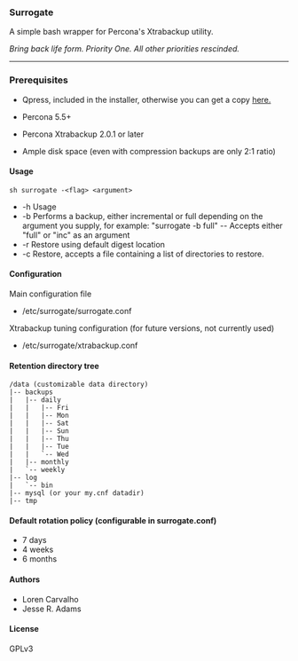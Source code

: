### Surrogate

A simple bash wrapper for Percona's Xtrabackup utility.

_Bring back life form. Priority One. All other priorities rescinded._

----

### Prerequisites

- Qpress, included in the installer, otherwise you can get a copy [here.](http://www.quicklz.com/qpress-11-linux-x64.tar)

- Percona 5.5+
- Percona Xtrabackup 2.0.1 or later
- Ample disk space (even with compression backups are only 2:1 ratio)

#### Usage

`sh surrogate -<flag> <argument>`

- -h	Usage
- -b	Performs a backup, either incremental or full depending on the argument you supply, for example: "surrogate -b full"
--	Accepts either "full" or "inc" as an argument
- -r  Restore using default digest location
- -c  Restore, accepts a file containing a list of directories to restore.


#### Configuration

Main configuration file
- /etc/surrogate/surrogate.conf

Xtrabackup tuning configuration (for future versions, not currently used)
- /etc/surrogate/xtrabackup.conf

#### Retention directory tree 

    /data (customizable data directory)
    |-- backups
    |   |-- daily
    |   |   |-- Fri
    |   |   |-- Mon
    |   |   |-- Sat
    |   |   |-- Sun
    |   |   |-- Thu
    |   |   |-- Tue
    |   |   `-- Wed
    |   |-- monthly
    |   `-- weekly
    |-- log
    |   `-- bin
    |-- mysql (or your my.cnf datadir)
    |-- tmp

#### Default rotation policy (configurable in surrogate.conf)

- 7 days
- 4 weeks
- 6 months

#### Authors

- Loren Carvalho
- Jesse R. Adams

#### License

GPLv3
